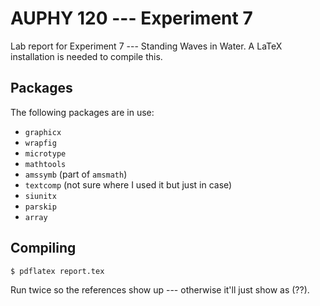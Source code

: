# AUPHY 120 --- Experiment 7
Lab report for Experiment 7 --- Standing Waves in Water.
A LaTeX installation is needed to compile this.

## Packages
The following packages are in use:
- `graphicx`
- `wrapfig`
- `microtype`
- `mathtools`
- `amssymb` (part of `amsmath`)
- `textcomp` (not sure where I used it but just in case)
- `siunitx`
- `parskip`
- `array`

## Compiling
``` bash
$ pdflatex report.tex
```
Run twice so the references show up --- otherwise it'll just show as (??).